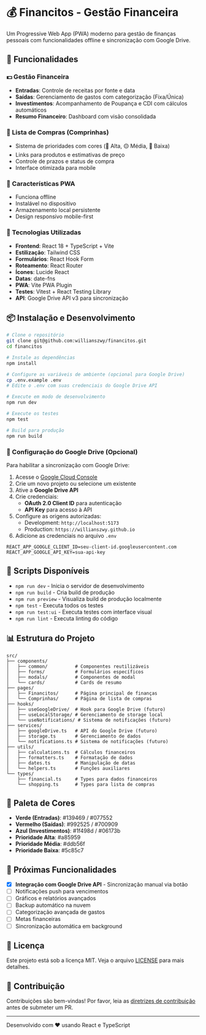 # 💰 Financitos - Gestão Financeira

Um Progressive Web App (PWA) moderno para gestão de finanças pessoais com funcionalidades offline e sincronização com Google Drive.

## 🚀 Funcionalidades

### 💵 Gestão Financeira
- **Entradas**: Controle de receitas por fonte e data
- **Saídas**: Gerenciamento de gastos com categorização (Fixa/Única)
- **Investimentos**: Acompanhamento de Poupança e CDI com cálculos automáticos
- **Resumo Financeiro**: Dashboard com visão consolidada

### 🛒 Lista de Compras (Comprinhas)
- Sistema de prioridades com cores (🔴 Alta, 🟡 Média, 🔵 Baixa)
- Links para produtos e estimativas de preço
- Controle de prazos e status de compra
- Interface otimizada para mobile

### 📱 Características PWA
- Funciona offline
- Instalável no dispositivo
- Armazenamento local persistente
- Design responsivo mobile-first

### 🔧 Tecnologias Utilizadas
- **Frontend**: React 18 + TypeScript + Vite
- **Estilização**: Tailwind CSS
- **Formulários**: React Hook Form
- **Roteamento**: React Router
- **Ícones**: Lucide React
- **Datas**: date-fns
- **PWA**: Vite PWA Plugin
- **Testes**: Vitest + React Testing Library
- **API**: Google Drive API v3 para sincronização

## 📦 Instalação e Desenvolvimento

```bash
# Clone o repositório
git clone git@github.com:willianszwy/financitos.git
cd financitos

# Instale as dependências
npm install

# Configure as variáveis de ambiente (opcional para Google Drive)
cp .env.example .env
# Edite o .env com suas credenciais do Google Drive API

# Execute em modo de desenvolvimento
npm run dev

# Execute os testes
npm test

# Build para produção
npm run build
```

### 🔑 Configuração do Google Drive (Opcional)

Para habilitar a sincronização com Google Drive:

1. Acesse o [Google Cloud Console](https://console.cloud.google.com/)
2. Crie um novo projeto ou selecione um existente
3. Ative a **Google Drive API**
4. Crie credenciais:
   - **OAuth 2.0 Client ID** para autenticação
   - **API Key** para acesso à API
5. Configure as origens autorizadas:
   - Development: `http://localhost:5173`
   - Production: `https://willianszwy.github.io`
6. Adicione as credenciais no arquivo `.env`

```env
REACT_APP_GOOGLE_CLIENT_ID=seu-client-id.googleusercontent.com
REACT_APP_GOOGLE_API_KEY=sua-api-key
```

## 🎯 Scripts Disponíveis

- `npm run dev` - Inicia o servidor de desenvolvimento
- `npm run build` - Cria build de produção
- `npm run preview` - Visualiza build de produção localmente
- `npm test` - Executa todos os testes
- `npm run test:ui` - Executa testes com interface visual
- `npm run lint` - Executa linting do código

## 📊 Estrutura do Projeto

```
src/
├── components/
│   ├── common/          # Componentes reutilizáveis
│   ├── forms/           # Formulários específicos
│   ├── modals/          # Componentes de modal
│   └── cards/           # Cards de resumo
├── pages/
│   ├── Financitos/      # Página principal de finanças
│   └── Comprinhas/      # Página de lista de compras
├── hooks/
│   ├── useGoogleDrive/  # Hook para Google Drive (futuro)
│   ├── useLocalStorage/ # Gerenciamento de storage local
│   └── useNotifications/ # Sistema de notificações (futuro)
├── services/
│   ├── googleDrive.ts   # API do Google Drive (futuro)
│   ├── storage.ts       # Gerenciamento de dados
│   └── notifications.ts # Sistema de notificações (futuro)
├── utils/
│   ├── calculations.ts  # Cálculos financeiros
│   ├── formatters.ts    # Formatação de dados
│   ├── dates.ts         # Manipulação de datas
│   └── helpers.ts       # Funções auxiliares
└── types/
    ├── financial.ts     # Types para dados financeiros
    └── shopping.ts      # Types para lista de compras
```

## 🎨 Paleta de Cores

- **Verde (Entradas)**: #139469 / #077552
- **Vermelho (Saídas)**: #992525 / #700909  
- **Azul (Investimentos)**: #1f498d / #06173b
- **Prioridade Alta**: #a85959
- **Prioridade Média**: #ddb56f
- **Prioridade Baixa**: #5c85c7

## 🔮 Próximas Funcionalidades

- [x] **Integração com Google Drive API** - Sincronização manual via botão
- [ ] Notificações push para vencimentos
- [ ] Gráficos e relatórios avançados
- [ ] Backup automático na nuvem
- [ ] Categorização avançada de gastos
- [ ] Metas financeiras
- [ ] Sincronização automática em background

## 📝 Licença

Este projeto está sob a licença MIT. Veja o arquivo [LICENSE](LICENSE) para mais detalhes.

## 🤝 Contribuição

Contribuições são bem-vindas! Por favor, leia as [diretrizes de contribuição](CONTRIBUTING.md) antes de submeter um PR.

---

Desenvolvido com ❤️ usando React e TypeScript